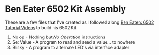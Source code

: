 # Ben Eater 6502 Kit Assembly

These are a few files that I've created as I followed along [Ben Eaters 6502 Tutorial Videos](https://www.youtube.com/watch?v=LnzuMJLZRdU) to build his 6502 Kit.

1. No op - Nothing but *No Operation* instructions
2. Set Value - A program to read and send a value... to nowhere
3. Blinky - A program to alternate LED's via interface adapter
